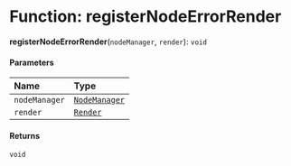 # Function: registerNodeErrorRender

**registerNodeErrorRender**(`nodeManager`, `render`): `void`

#### Parameters

| Name | Type |
| :------ | :------ |
| `nodeManager` | [`NodeManager`](/en/auto-docs/form-core/classes/NodeManager.md) |
| `render` | [`Render`](/en/auto-docs/form-core/types/Render.md) |

#### Returns

`void`
